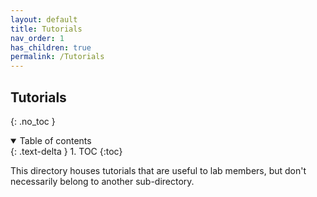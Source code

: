 ```yaml
---
layout: default
title: Tutorials 
nav_order: 1
has_children: true
permalink: /Tutorials
---
```


## Tutorials
{: .no_toc }

<details open markdown="block">
  <summary>
    Table of contents
  </summary>
  {: .text-delta }
1. TOC
{:toc}
</details>

This directory houses tutorials that are useful to lab members, but don't necessarily belong to another sub-directory.

